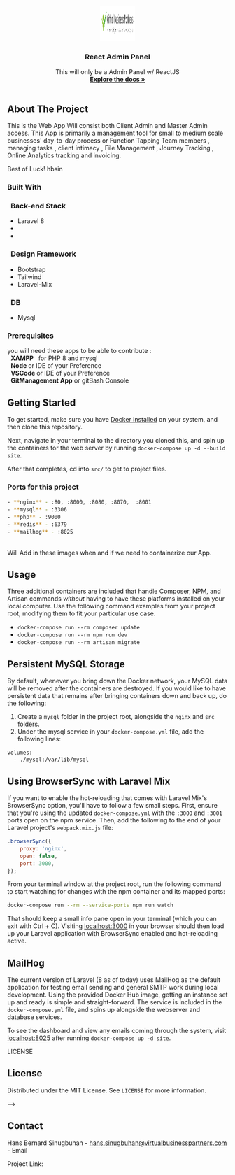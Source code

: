 
<!-- PROJECT LOGO -->
<br />
<p align="center">
  <a href="">
    <img src="logo-full-000.png" alt="Logo" width="80" height="80">
  </a>

<h3 align="center">React Admin Panel</h3>

  <p align="center">
     This will only be a Admin Panel w/ ReactJS 
    <br />
    <a href="https://www.virtualbusinesspartners.com.au/"><strong>Explore the docs »</strong></a>
    <br />
    <br />
  </p>




<!-- TABLE OF CONTENTS -->
<!-- 
<details open="open">
  <summary><h2 style="display: inline-block">Table of Contents</h2></summary>
  <ol>
    <li>
      <a href="#about-the-project">About The Project</a>
      <ul>
        <li><a href="#built-with">Built With</a></li>
      </ul>
    </li>
    <li>
      <a href="#getting-started">Getting Started</a>
      <ul>
        <li><a href="#prerequisites">Prerequisites</a></li>
        <li><a href="#installation">Installation</a></li>
      </ul>
    </li>
    <li><a href="#usage">Usage</a></li>
    <li><a href="#roadmap">Roadmap</a></li>
    <li><a href="#contributing">Contributing</a></li>
    <li><a href="#license">License</a></li>
    <li><a href="#contact">Contact</a></li>
    <li><a href="#acknowledgements">Acknowledgements</a></li>
  </ol>
</details>

-->

<!-- ABOUT THE PROJECT -->
## About The Project


<p>
This is the Web App Will consist both Client Admin and Master Admin access. This App is primarily a management tool for small to medium scale businesses' day-to-day process or Function Tapping Team members , managing tasks , client intimacy , File Management 
, Journey Tracking , Online Analytics tracking and invoicing.


Best of  Luck!
hbsin 
</p>

<!-- `github_username`, `repo_name`, `twitter_handle`, `email`, `project_title`, `project_description` -->


### Built With

### &nbsp; Back-end Stack
* []() Laravel 8 
* []() 
* []()  <br/>
### &nbsp; Design Framework
* []() Bootstrap
* []() Tailwind
* []() Laravel-Mix 
### &nbsp; DB
* []() Mysql

[comment]: <> (* []&#40;&#41; )



<!-- GETTING STARTED -->

### Prerequisites

you will need these apps to be able to contribute :
<br/>
&nbsp; <b>XAMPP  </b> &nbsp;  for PHP 8 and mysql
<br/>
&nbsp; <b>Node </b> or  IDE of your Preference
<br/>
&nbsp; <b>VSCode </b> or  IDE of your Preference
<br/>
&nbsp; <b>GitManagement App</b> or  gitBash Console
<br/>

## Getting Started

To get started, make sure you have [Docker installed](https://docs.docker.com/docker-for-mac/install/) on your system, and then clone this repository.

Next, navigate in your terminal to the directory you cloned this, and spin up the containers for the web server by running `docker-compose up -d --build site`.

After that completes, cd into `src/`  to get to project files.

[comment]: <> (* docker desktop -- for mysql image)
### Ports for this project
  ```sh
- **nginx** - :80, :8000, :8080, :8070,  :8001
- **mysql** - :3306
- **php** - :9000
- **redis** - :6379
- **mailhog** - :8025
   
  ```
Will Add in these images when and if we need to containerize our App.

## Usage
Three additional containers are included that handle Composer, NPM, and Artisan commands *without* having to have these platforms installed on your local computer. Use the following command examples from your project root, modifying them to fit your particular use case.

- `docker-compose run --rm composer update`
- `docker-compose run --rm npm run dev`
- `docker-compose run --rm artisan migrate`

## Persistent MySQL Storage

By default, whenever you bring down the Docker network, your MySQL data will be removed after the containers are destroyed. If you would like to have persistent data that remains after bringing containers down and back up, do the following:

1. Create a `mysql` folder in the project root, alongside the `nginx` and `src` folders.
2. Under the mysql service in your `docker-compose.yml` file, add the following lines:

```
volumes:
  - ./mysql:/var/lib/mysql
```

## Using BrowserSync with Laravel Mix

If you want to enable the hot-reloading that comes with Laravel Mix's BrowserSync option, you'll have to follow a few small steps. First, ensure that you're using the updated `docker-compose.yml` with the `:3000` and `:3001` ports open on the npm service. Then, add the following to the end of your Laravel project's `webpack.mix.js` file:

```javascript
.browserSync({
    proxy: 'nginx',
    open: false,
    port: 3000,
});
```

From your terminal window at the project root, run the following command to start watching for changes with the npm container and its mapped ports:

```bash
docker-compose run --rm --service-ports npm run watch
```

That should keep a small info pane open in your terminal (which you can exit with Ctrl + C). Visiting [localhost:3000](http://localhost:3000) in your browser should then load up your Laravel application with BrowserSync enabled and hot-reloading active.

## MailHog

The current version of Laravel (8 as of today) uses MailHog as the default application for testing email sending and general SMTP work during local development. Using the provided Docker Hub image, getting an instance set up and ready is simple and straight-forward. The service is included in the `docker-compose.yml` file, and spins up alongside the webserver and database services.

To see the dashboard and view any emails coming through the system, visit [localhost:8025](http://localhost:8025) after running `docker-compose up -d site`.

 LICENSE 
## License

Distributed under the MIT License. See `LICENSE` for more information.

-->

<!-- CONTACT -->
## Contact

Hans Bernard Sinugbuhan - [hans.sinugbuhan@virtualbusinesspartners.com](https://google.como) - Email

Project Link: 


 